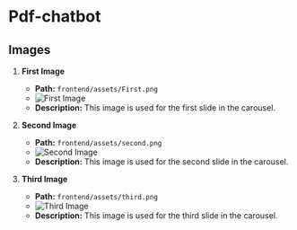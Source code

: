 ﻿# Pdf-chatbot


## Images

1. **First Image**
   - **Path:** `frontend/assets/First.png`
   - ![First Image](frontend/assets/First.png)
   - **Description:** This image is used for the first slide in the carousel.

2. **Second Image**
   - **Path:** `frontend/assets/second.png`
   - ![Second Image](frontend/assets/second.png)
   - **Description:** This image is used for the second slide in the carousel.

3. **Third Image**
   - **Path:** `frontend/assets/third.png`
   - ![Third Image](frontend/assets/third.png)
   - **Description:** This image is used for the third slide in the carousel.
